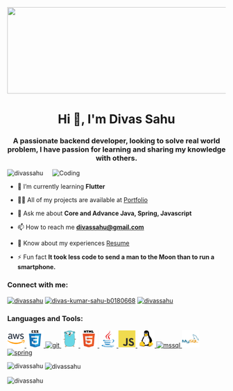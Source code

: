 <img width="1200" height="200" src="https://static.vecteezy.com/system/resources/previews/002/949/141/non_2x/programming-code-coding-or-hacker-background-vector.jpg">
<h1 align="center">Hi 👋, I'm Divas Sahu</h1>
<h3 align="center">A passionate backend developer, looking to solve real world problem, I have passion for learning and sharing my knowledge with others.</h3>
<img align="right" alt="Coding" width="400" src="https://c.tenor.com/qJ5evVs-_uUAAAAC/coding.gif">

<p align="left"> <img src="https://komarev.com/ghpvc/?username=divassahu&label=Profile%20views&color=0e75b6&style=flat" alt="divassahu" /> </p>

- 🌱 I’m currently learning **Flutter**

- 👨‍💻 All of my projects are available at [Portfolio](https://divassahu.github.io/)

- 💬 Ask me about **Core and Advance Java, Spring, Javascript**

- 📫 How to reach me **divassahu@gmail.com**

- 📄 Know about my experiences [Resume](https://drive.google.com/file/d/1zd__PU9E_AgPg0lechIh-iIqiCNt-7id/view?usp=sharing)

- ⚡ Fun fact **It took less code to send a man to the Moon than to run a smartphone.**

<h3 align="left">Connect with me:</h3>
<p align="left">
<a href="https://twitter.com/divassahu" target="blank"><img align="center" src="https://raw.githubusercontent.com/rahuldkjain/github-profile-readme-generator/master/src/images/icons/Social/twitter.svg" alt="divassahu" height="30" width="40" /></a>
<a href="https://linkedin.com/in/divas-kumar-sahu-b0180668" target="blank"><img align="center" src="https://raw.githubusercontent.com/rahuldkjain/github-profile-readme-generator/master/src/images/icons/Social/linked-in-alt.svg" alt="divas-kumar-sahu-b0180668" height="30" width="40" /></a>
<a href="https://auth.geeksforgeeks.org/user/divassahu" target="blank"><img align="center" src="https://raw.githubusercontent.com/rahuldkjain/github-profile-readme-generator/master/src/images/icons/Social/geeks-for-geeks.svg" alt="divassahu" height="30" width="40" /></a>
</p>

<h3 align="left">Languages and Tools:</h3>
<p align="left"> <a href="https://aws.amazon.com" target="_blank" rel="noreferrer"> <img src="https://raw.githubusercontent.com/devicons/devicon/master/icons/amazonwebservices/amazonwebservices-original-wordmark.svg" alt="aws" width="40" height="40"/> </a> <a href="https://www.w3schools.com/css/" target="_blank" rel="noreferrer"> <img src="https://raw.githubusercontent.com/devicons/devicon/master/icons/css3/css3-original-wordmark.svg" alt="css3" width="40" height="40"/> </a> <a href="https://git-scm.com/" target="_blank" rel="noreferrer"> <img src="https://www.vectorlogo.zone/logos/git-scm/git-scm-icon.svg" alt="git" width="40" height="40"/> </a> <a href="https://golang.org" target="_blank" rel="noreferrer"> <img src="https://raw.githubusercontent.com/devicons/devicon/master/icons/go/go-original.svg" alt="go" width="40" height="40"/> </a> <a href="https://www.w3.org/html/" target="_blank" rel="noreferrer"> <img src="https://raw.githubusercontent.com/devicons/devicon/master/icons/html5/html5-original-wordmark.svg" alt="html5" width="40" height="40"/> </a> <a href="https://www.java.com" target="_blank" rel="noreferrer"> <img src="https://raw.githubusercontent.com/devicons/devicon/master/icons/java/java-original.svg" alt="java" width="40" height="40"/> </a> <a href="https://developer.mozilla.org/en-US/docs/Web/JavaScript" target="_blank" rel="noreferrer"> <img src="https://raw.githubusercontent.com/devicons/devicon/master/icons/javascript/javascript-original.svg" alt="javascript" width="40" height="40"/> </a> <a href="https://www.linux.org/" target="_blank" rel="noreferrer"> <img src="https://raw.githubusercontent.com/devicons/devicon/master/icons/linux/linux-original.svg" alt="linux" width="40" height="40"/> </a> <a href="https://www.microsoft.com/en-us/sql-server" target="_blank" rel="noreferrer"> <img src="https://www.svgrepo.com/show/303229/microsoft-sql-server-logo.svg" alt="mssql" width="40" height="40"/> </a> <a href="https://www.mysql.com/" target="_blank" rel="noreferrer"> <img src="https://raw.githubusercontent.com/devicons/devicon/master/icons/mysql/mysql-original-wordmark.svg" alt="mysql" width="40" height="40"/> </a> <a href="https://spring.io/" target="_blank" rel="noreferrer"> <img src="https://www.vectorlogo.zone/logos/springio/springio-icon.svg" alt="spring" width="40" height="40"/> </a> </p>

<p><img align="left" src="https://github-readme-stats.vercel.app/api/top-langs?username=divassahu&show_icons=true&locale=en&layout=compact" alt="divassahu" /></p>

<p>&nbsp;<img align="center" src="https://github-readme-stats.vercel.app/api?username=divassahu&show_icons=true&locale=en" alt="divassahu" /></p>

<p><img align="center" src="https://github-readme-streak-stats.herokuapp.com/?user=divassahu&" alt="divassahu" /></p>
